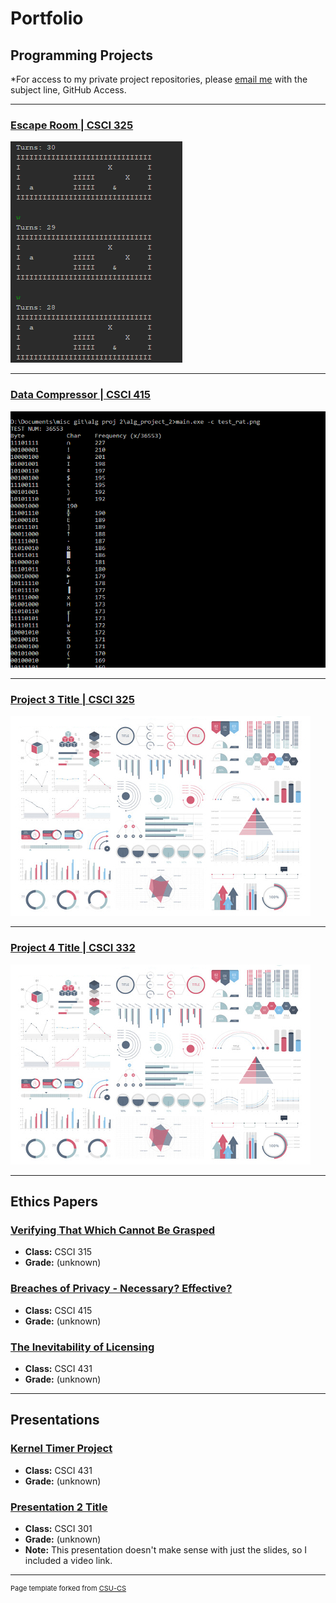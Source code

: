 Portfolio
=========

Programming Projects
--------------------

*For access to my private project repositories, please [email me](mailto:sckoenig@csustudent.net?subject=GitHub%20Access) with the subject line, GitHub Access.

---
### [Escape Room | CSCI 325](project1)

![Escape Room](images/escape_room2.png)

---
### [Data Compressor | CSCI 415](project2)

![Data Compressor](images/compressor1.png)

---
### [Project 3 Title | CSCI 325](project3)

![Project 3 Thumbnail Name](images/dummy_thumbnail.jpg)

---
### [Project 4 Title | CSCI 332](project4)

![Project 4 Thumbnail Name](images/dummy_thumbnail.jpg)

---

Ethics Papers
-------------

### [Verifying That Which Cannot Be Grasped](https://docs.google.com/document/d/1ZNbeA9MevgD3cjFgzCnxWLkcZggqT354qdBKwbuCpDw/edit?usp=sharing)

-   **Class:** CSCI 315
-   **Grade:** (unknown)

### [Breaches of Privacy - Necessary? Effective?](https://docs.google.com/document/d/1pfkW77enIi5umBod2bzTKs3Vm8uBdAExJs8t-v6PtHY/edit?usp=sharing)

-   **Class:** CSCI 415
-   **Grade:** (unknown)

### [The Inevitability of Licensing](https://docs.google.com/document/d/1kWXfmW7T0jx3ZdKfflAbFLzuGBPuYcCa9EIM1JlUFqo/edit?usp=sharing)

-   **Class:** CSCI 431
-   **Grade:** (unknown)

---

Presentations
-------------

### [Kernel Timer Project](https://docs.google.com/presentation/d/1rUXafzbp572r3mulk9NOJTWv4DAIfTRf4O8L5nXH-sI/edit?usp=sharing)

- **Class:** CSCI 431
- **Grade:** (unknown)


### [Presentation 2 Title](https://youtu.be/Zdrd_YKLtOc)

- **Class:** CSCI 301
- **Grade:** (unknown)
- **Note:** This presentation doesn't make sense with just the slides, so I included a video link.

---

<p style="font-size:11px">Page template forked from <a href="https://github.com/csu-cs/csci-portfolio">CSU-CS</a></p>
<!-- Remove above link if you don't want to attributive -->
